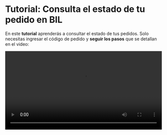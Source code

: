 # Tutorial: Consulta el estado de tu pedido en BIL  

En este **tutorial** aprenderás a consultar el estado de tus pedidos. Solo necesitas ingresar el código de pedido y **seguir los pasos** que se detallan en el video:  

<video width="100%" controls autoplay>
  <source src="https://josemaestreb.github.io/docs.bil_v2/_asset/02-%20Estado%20pedido%20y%20solicitudes/016-tutorial_estado_pedido.mp4" type="video/mp4">
  Tu navegador no soporta el formato de video.
</video>